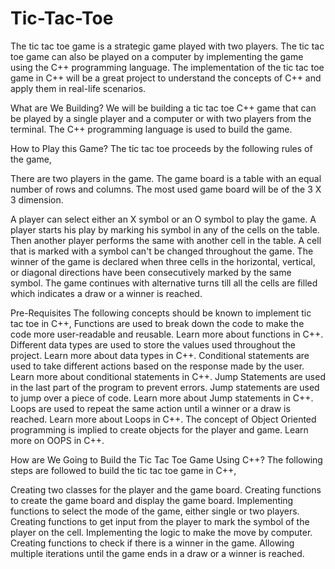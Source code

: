 # Tic-Tac-Toe
The tic tac toe game is a strategic game played with two players. The tic tac toe game can also be played on a computer by implementing the game using the C++ programming language. The implementation of the tic tac toe game in C++ will be a great project to understand the concepts of C++ and apply them in real-life scenarios.

What are We Building?
We will be building a tic tac toe C++ game that can be played by a single player and a computer or with two players from the terminal. The C++ programming language is used to build the game.

How to Play this Game?
The tic tac toe proceeds by the following rules of the game,

There are two players in the game. The game board is a table with an equal number of rows and columns. The most used game board will be of the 3 X 3 dimension.

A player can select either an X symbol or an O symbol to play the game.
A player starts his play by marking his symbol in any of the cells on the table. Then another player performs the same with another cell in the table. A cell that is marked with a symbol can't be changed throughout the game.
The winner of the game is declared when three cells in the horizontal, vertical, or diagonal directions have been consecutively marked by the same symbol.
The game continues with alternative turns till all the cells are filled which indicates a draw or a winner is reached.


Pre-Requisites
The following concepts should be known to implement tic tac toe in C++,
Functions are used to break down the code to make the code more user-readable and reusable. Learn more about functions in C++.
Different data types are used to store the values used throughout the project. Learn more about data types in C++.
Conditional statements are used to take different actions based on the response made by the user. Learn more about conditional statements in C++.
Jump Statements are used in the last part of the program to prevent errors. Jump statements are used to jump over a piece of code. Learn more about Jump statements in C++.
Loops are used to repeat the same action until a winner or a draw is reached. Learn more about Loops in C++.
The concept of Object Oriented programming is implied to create objects for the player and game. Learn more on OOPS in C++.

How are We Going to Build the Tic Tac Toe Game Using C++?
The following steps are followed to build the tic tac toe game in C++,

Creating two classes for the player and the game board.
Creating functions to create the game board and display the game board.
Implementing functions to select the mode of the game, either single or two players.
Creating functions to get input from the player to mark the symbol of the player on the cell.
Implementing the logic to make the move by computer.
Creating functions to check if there is a winner in the game.
Allowing multiple iterations until the game ends in a draw or a winner is reached.
